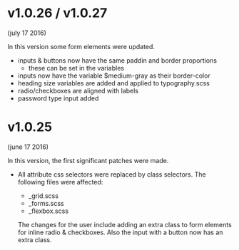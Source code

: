 v1.0.26 / v1.0.27
=======================================================
(july 17 2016)

In this version some form elements were updated.

- inputs & buttons now have the same paddin and border proportions
    - these can be set in the variables
- inputs now have the variable $medium-gray as their border-color
- heading size variables are added and applied to typography.scss
- radio/checkboxes are aligned with labels
- password type input added
    

v1.0.25
=======================================================
(june 17 2016)

In this version, the first significant patches were made.

- All attribute css selectors were replaced by class selectors. The following files were affected:
    - _grid.scss
    - _forms.scss
    - _flexbox.scss
    
    The changes for the user include adding an extra class to form elements for inline radio & checkboxes. 
    Also the input with a button now has an extra class.